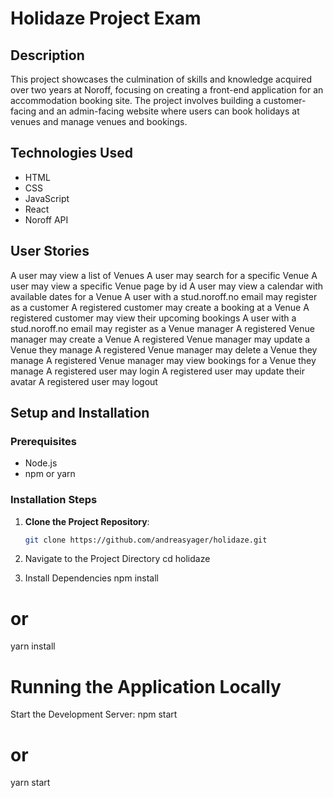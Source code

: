# Holidaze Project Exam

## Description
This project showcases the culmination of skills and knowledge acquired over two years at Noroff, focusing on creating a front-end application for an accommodation booking site. The project involves building a customer-facing and an admin-facing website where users can book holidays at venues and manage venues and bookings.

## Technologies Used
- HTML
- CSS 
- JavaScript 
- React
- Noroff API


## User Stories
A user may view a list of Venues
A user may search for a specific Venue
A user may view a specific Venue page by id
A user may view a calendar with available dates for a Venue
A user with a stud.noroff.no email may register as a customer
A registered customer may create a booking at a Venue
A registered customer may view their upcoming bookings
A user with a stud.noroff.no email may register as a Venue manager
A registered Venue manager may create a Venue
A registered Venue manager may update a Venue they manage
A registered Venue manager may delete a Venue they manage
A registered Venue manager may view bookings for a Venue they manage
A registered user may login
A registered user may update their avatar
A registered user may logout



## Setup and Installation

### Prerequisites
- Node.js
- npm or yarn

### Installation Steps
1. **Clone the Project Repository**:
   ```bash
   git clone https://github.com/andreasyager/holidaze.git

2. Navigate to the Project Directory
   cd holidaze

3. Install Dependencies
npm install
# or
yarn install

# Running the Application Locally
Start the Development Server:
npm start
# or
yarn start

